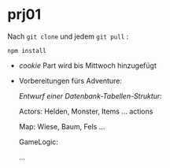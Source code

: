 # prj01

Nach `git clone` und jedem `git pull` :
```
npm install
```

- *cookie* Part wird bis Mittwoch hinzugefügt

- Vorbereitungen fürs Adventure:

  _Entwurf einer Datenbank-Tabellen-Struktur:_

  Actors: Helden, Monster, Items ...
          actions

  Map:  Wiese, Baum, Fels ...

  GameLogic:

  ...
